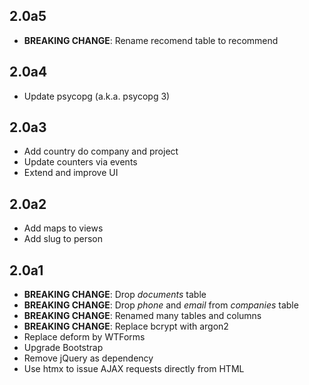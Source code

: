 2.0a5
-----

- **BREAKING CHANGE**: Rename recomend table to recommend

2.0a4
-----

- Update psycopg (a.k.a. psycopg 3)

2.0a3
-----

- Add country do company and project
- Update counters via events
- Extend and improve UI

2.0a2
-----

- Add maps to views
- Add slug to person

2.0a1
-----

- **BREAKING CHANGE**: Drop *documents* table
- **BREAKING CHANGE**: Drop *phone* and *email* from *companies* table
- **BREAKING CHANGE**: Renamed many tables and columns
- **BREAKING CHANGE**: Replace bcrypt with argon2
- Replace deform by WTForms
- Upgrade Bootstrap
- Remove jQuery as dependency
- Use htmx to issue AJAX requests directly from HTML
